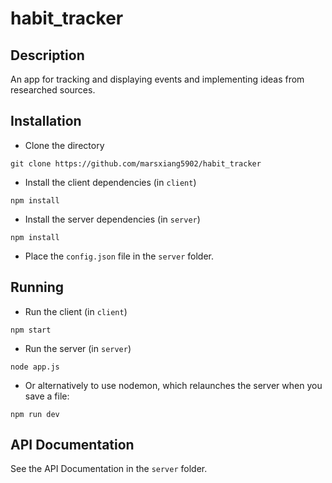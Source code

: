 # habit_tracker

## Description

An app for tracking and displaying events and implementing ideas from researched sources.

## Installation

* Clone the directory

```
git clone https://github.com/marsxiang5902/habit_tracker
```

* Install the client dependencies (in `client`)

```
npm install
```

* Install the server dependencies (in `server`)

```
npm install
```

* Place the `config.json` file in the `server` folder.

## Running

* Run the client (in `client`)
```
npm start
```

* Run the server (in `server`)
```
node app.js
```
  * Or alternatively to use nodemon, which relaunches the server when you save a file:
```
npm run dev
```

## API Documentation

See the API Documentation in the `server` folder.